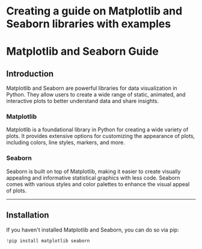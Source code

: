 # Creating a guide on Matplotlib and Seaborn libraries with examples


# Matplotlib and Seaborn Guide

## Introduction
Matplotlib and Seaborn are powerful libraries for data visualization in Python. 
They allow users to create a wide range of static, animated, and interactive plots 
to better understand data and share insights.

### Matplotlib
Matplotlib is a foundational library in Python for creating a wide variety of plots. 
It provides extensive options for customizing the appearance of plots, including colors, 
line styles, markers, and more.

### Seaborn
Seaborn is built on top of Matplotlib, making it easier to create visually appealing 
and informative statistical graphics with less code. Seaborn comes with various styles 
and color palettes to enhance the visual appeal of plots.

---

## Installation
If you haven't installed Matplotlib and Seaborn, you can do so via pip:

```python
!pip install matplotlib seaborn
